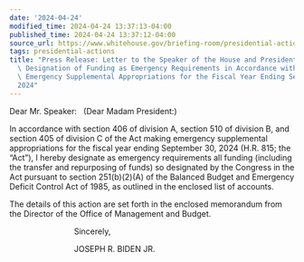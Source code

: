```yaml
---
date: '2024-04-24'
modified_time: 2024-04-24 13:37:13-04:00
published_time: 2024-04-24 13:37:12-04:00
source_url: https://www.whitehouse.gov/briefing-room/presidential-actions/2024/04/24/press-release-letter-to-the-speaker-of-the-house-and-president-of-the-senate-designation-of-funding-as-emergency-requirements-in-accordance-with-the-act-making-emergency-supplemental-appropriations/
tags: presidential-actions
title: "Press Release: Letter to the Speaker of the House and President of the Senate:\
  \ Designation of Funding as Emergency Requirements in Accordance with the Act Making\
  \ Emergency Supplemental Appropriations for the Fiscal Year Ending September 30,\_\
  2024"
---
```

 
Dear Mr. Speaker:   (Dear Madam President:)

In accordance with section 406 of division A, section 510 of division B,
and section 405 of division C of the Act making emergency supplemental
appropriations for the fiscal year ending September 30, 2024 (H.R. 815;
the “Act”), I hereby designate as emergency requirements all funding
(including the transfer and repurposing of funds) so designated by the
Congress in the Act pursuant to section 251(b)(2)(A) of the Balanced
Budget and Emergency Deficit Control Act of 1985, as outlined in the
enclosed list of accounts.

The details of this action are set forth in the enclosed memorandum from
the Director of the Office of Management and Budget. 

                             Sincerely,

                             JOSEPH R. BIDEN JR.
